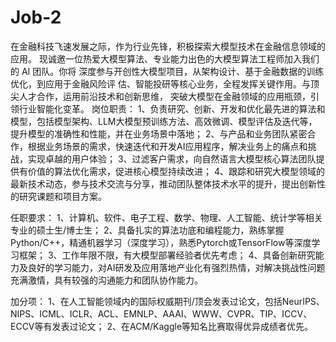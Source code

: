 # Job-2
在金融科技飞速发展之际，作为行业先锋，积极探索大模型技术在金融信息领域的应用。 现诚邀一位热爱大模型算法、专业能力出色的大模型算法工程师加入我们的 AI 团队。你将 深度参与开创性大模型项目，从架构设计、基于金融数据的训练优化，到应用于金融风险评 估、智能投研等核心业务，全程发挥关键作用。与顶尖人才合作，运用前沿技术和创新思维， 突破大模型在金融领域的应用瓶颈，引领行业智能化变革。
岗位职责：
1、负责研究、创新、开发和优化最先进的算法和模型，包括模型架构、LLM大模型预训练方法、高效微调、模型评估及迭代等，提升模型的准确性和性能，并在业务场景中落地；
2、与产品和业务团队紧密合作，根据业务场景的需求，快速迭代和开发AI应用程序，解决业务上的痛点和挑战，实现卓越的用户体验；
3、过滤客户需求，向自然语言大模型核心算法团队提供有价值的算法优化需求，促进核心模型持续改进；
4、跟踪和研究大模型领域的最新技术动态，参与技术交流与分享，推动团队整体技术水平的提升，提出创新性的研究课题和项目方案。

任职要求：
1、计算机、软件、电子工程、数学、物理、人工智能、统计学等相关专业的硕士生/博士生；
2、具备扎实的算法功底和编程能力，熟练掌握Python/C++，精通机器学习（深度学习），熟悉Pytorch或TensorFlow等深度学习框架；
3、工作年限不限，有大模型部署经验者优先考虑；
4、具备创新研究能力及良好的学习能力，对AI研发及应用落地产业化有强烈热情，对解决挑战性问题充满激情，具有较强的沟通能力和团队协作能力。

加分项：
1、在人工智能领域内的国际权威期刊/顶会发表过论文，包括NeurIPS、NIPS、ICML、ICLR、ACL、EMNLP、AAAI、WWW、CVPR、TIP、ICCV、ECCV等有发表过论文；
2、在ACM/Kaggle等知名比赛取得优异成绩者优先。
